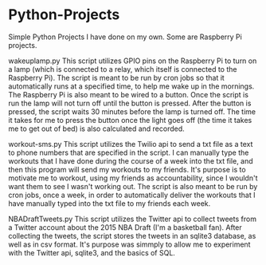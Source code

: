 # Python-Projects
Simple Python Projects I have done on my own. Some are Raspberry Pi projects.

wakeuplamp.py 
This script utilizes GPIO pins on the Raspberry Pi to turn on a lamp (which is connected to a relay, which itself is connected to the Raspberry Pi). The script is meant to be run by cron jobs so that it automatically runs at a specified time, to help me wake up in the mornings. The Raspberry Pi is also meant to be wired to a button. Once the script is run the lamp will not turn off until the button is pressed. After the button is pressed, the script waits 30 minutes before the lamp is turned off. The time it takes for me to press the button once the light goes off (the time it takes me to get out of bed) is also calculated and recorded.

workout-sms.py
This script utilizes the Twilio api to send a txt file as a text to phone numbers that are specified in the script. I can manually type the workouts that I have done during the course of a week into the txt file, and then this program will send my workouts to my friends. It's purpose is to motivate me to workout, using my friends as accountability, since I wouldn't want them to see I wasn't working out. The script is also meant to be run by cron jobs, once a week, in order to automatically deliver the workouts that I have manually typed into the txt file to my friends each week.

NBADraftTweets.py
This script utilizes the Twitter api to collect tweets from a Twitter account about the 2015 NBA Draft (I'm a basketball fan). After collecting the tweets, the script stores the tweets in an sqlite3 database, as well as in csv format. It's purpose was simmply to allow me to experiment with the Twitter api, sqlite3, and the basics of SQL.
